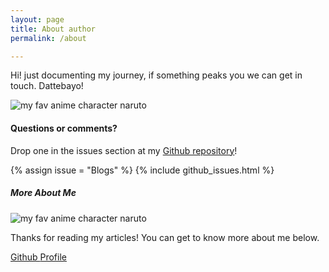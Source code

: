 ```yaml
---
layout: page
title: About author
permalink: /about

---
```


<div class="row justify-content-between">
<div class="col-md-8 pr-5">

<p>Hi! just documenting my journey, if something peaks you we can get in touch. Dattebayo! </p>


<p class="mb-5"><img class="shadow-lg" src="https://static0.cbrimages.com/wordpress/wp-content/uploads/2020/07/uzumaki-naruto.jpg" alt="my fav anime character naruto" /></p>



<h4>Questions or comments?</h4>

<p>Drop one in the issues section at my <a href="https://github.com/munkeops/Blogs">Github repository</a>!</p>
{% assign issue = "Blogs" %}
{% include github_issues.html %}

</div>

<div class="col-md-4">

<!-- <div class="sticky-top sticky-top-80"> -->
<div>
<h5>More About Me</h5>
<p class="mb-5"><img class="shadow-lg" src="{{ site.baseurl }}/assets/images/avatarrohan.svg" alt="my fav anime character naruto" /></p>


<!-- <img class="author-thumb" src="{{ site.baseurl }}/{{ author.avatar }}" alt="{{ author.display_name }}"> -->


<p>Thanks for reading my articles! You can get to know more about me below.</p>

<a target="_blank" href="https://github.com/munkeops" class="btn btn-danger">Github <i class="fab fa-github"></i></a> <a target="_blank" href="https://munkeops.github.io" class="btn btn-warning">Profile</a>

</div>
</div>
</div>

